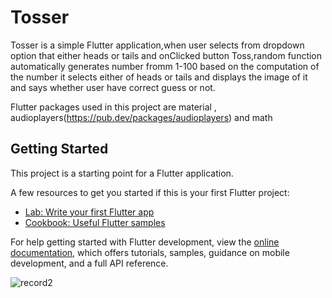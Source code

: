 # Tosser
Tosser is a simple Flutter application,when user selects from dropdown option that either heads or tails and onClicked button Toss,random function automatically generates number fromm 1-100 based on the computation of the number it selects either of heads or tails and displays the image of it and says whether user have correct guess or not.

Flutter packages used in this project are material , audioplayers(https://pub.dev/packages/audioplayers) and math

## Getting Started

This project is a starting point for a Flutter application.

A few resources to get you started if this is your first Flutter project:

- [Lab: Write your first Flutter app](https://docs.flutter.dev/get-started/codelab)
- [Cookbook: Useful Flutter samples](https://docs.flutter.dev/cookbook)

For help getting started with Flutter development, view the
[online documentation](https://docs.flutter.dev/), which offers tutorials,
samples, guidance on mobile development, and a full API reference.

![record2](https://github.com/Balaji-spyder/Tosser/assets/115569923/c4ed8baa-562d-4dd3-9541-4a27ddc7e679)   
